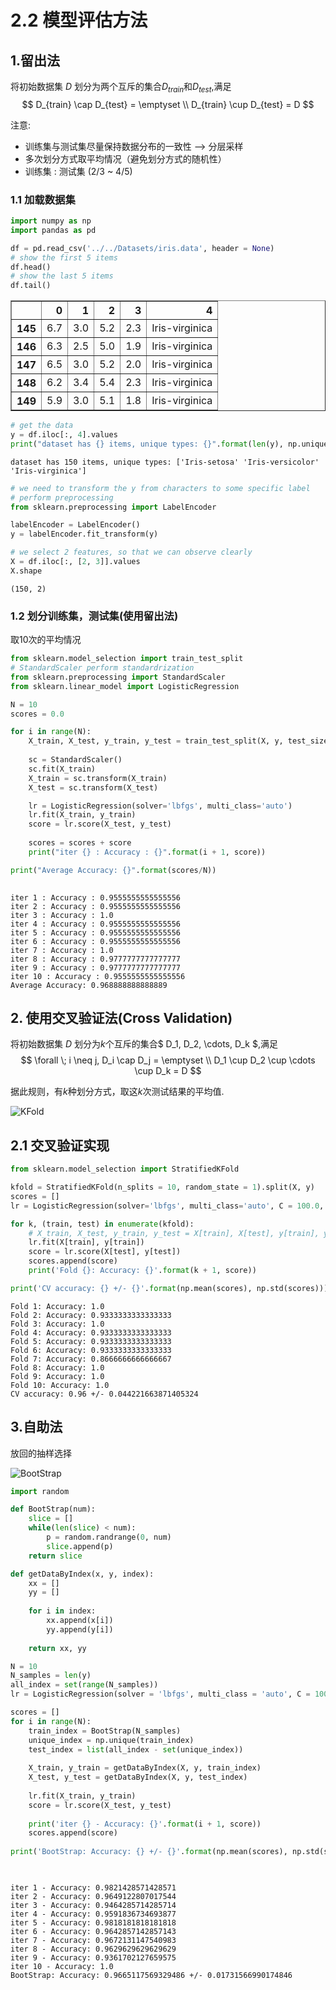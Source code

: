 
# 2.2 模型评估方法

## 1.留出法

将初始数据集 $D$ 划分为两个互斥的集合$D_{train}$和$D_{test}$,满足
$$
    D_{train} \cap D_{test} = \emptyset \\
    D_{train} \cup D_{test} = D
$$

注意:
- 训练集与测试集尽量保持数据分布的一致性 --> 分层采样
- 多次划分方式取平均情况（避免划分方式的随机性）
- 训练集 : 测试集 (2/3 ~ 4/5)

### 1.1 加载数据集


```python
import numpy as np
import pandas as pd

df = pd.read_csv('../../Datasets/iris.data', header = None)
# show the first 5 items
df.head()
# show the last 5 items
df.tail()
```




<div>
<style scoped>
    .dataframe tbody tr th:only-of-type {
        vertical-align: middle;
    }

    .dataframe tbody tr th {
        vertical-align: top;
    }

    .dataframe thead th {
        text-align: right;
    }
</style>
<table border="1" class="dataframe">
  <thead>
    <tr style="text-align: right;">
      <th></th>
      <th>0</th>
      <th>1</th>
      <th>2</th>
      <th>3</th>
      <th>4</th>
    </tr>
  </thead>
  <tbody>
    <tr>
      <th>145</th>
      <td>6.7</td>
      <td>3.0</td>
      <td>5.2</td>
      <td>2.3</td>
      <td>Iris-virginica</td>
    </tr>
    <tr>
      <th>146</th>
      <td>6.3</td>
      <td>2.5</td>
      <td>5.0</td>
      <td>1.9</td>
      <td>Iris-virginica</td>
    </tr>
    <tr>
      <th>147</th>
      <td>6.5</td>
      <td>3.0</td>
      <td>5.2</td>
      <td>2.0</td>
      <td>Iris-virginica</td>
    </tr>
    <tr>
      <th>148</th>
      <td>6.2</td>
      <td>3.4</td>
      <td>5.4</td>
      <td>2.3</td>
      <td>Iris-virginica</td>
    </tr>
    <tr>
      <th>149</th>
      <td>5.9</td>
      <td>3.0</td>
      <td>5.1</td>
      <td>1.8</td>
      <td>Iris-virginica</td>
    </tr>
  </tbody>
</table>
</div>




```python
# get the data
y = df.iloc[:, 4].values
print("dataset has {} items, unique types: {}".format(len(y), np.unique(y)))
```

    dataset has 150 items, unique types: ['Iris-setosa' 'Iris-versicolor' 'Iris-virginica']



```python
# we need to transform the y from characters to some specific label
# perform preprocessing
from sklearn.preprocessing import LabelEncoder

labelEncoder = LabelEncoder()
y = labelEncoder.fit_transform(y)
```


```python
# we select 2 features, so that we can observe clearly
X = df.iloc[:, [2, 3]].values
X.shape
```




    (150, 2)



### 1.2 划分训练集，测试集(使用留出法)
取10次的平均情况


```python
from sklearn.model_selection import train_test_split
# StandardScaler perform standardrization
from sklearn.preprocessing import StandardScaler
from sklearn.linear_model import LogisticRegression

N = 10
scores = 0.0

for i in range(N):
    X_train, X_test, y_train, y_test = train_test_split(X, y, test_size = 0.3, stratify = y)
    
    sc = StandardScaler()
    sc.fit(X_train)
    X_train = sc.transform(X_train)
    X_test = sc.transform(X_test)

    lr = LogisticRegression(solver='lbfgs', multi_class='auto')
    lr.fit(X_train, y_train)
    score = lr.score(X_test, y_test)
    
    scores = scores + score
    print("iter {} : Accuracy : {}".format(i + 1, score))

print("Average Accuracy: {}".format(scores/N))
    
```

    iter 1 : Accuracy : 0.9555555555555556
    iter 2 : Accuracy : 0.9555555555555556
    iter 3 : Accuracy : 1.0
    iter 4 : Accuracy : 0.9555555555555556
    iter 5 : Accuracy : 0.9555555555555556
    iter 6 : Accuracy : 0.9555555555555556
    iter 7 : Accuracy : 1.0
    iter 8 : Accuracy : 0.9777777777777777
    iter 9 : Accuracy : 0.9777777777777777
    iter 10 : Accuracy : 0.9555555555555556
    Average Accuracy: 0.968888888888889


## 2. 使用交叉验证法(Cross Validation)

将初始数据集 $D$ 划分为$k$个互斥的集合$ D_1, D_2, \cdots, D_k $,满足
$$
    \forall \; i \neq j, D_i \cap D_j = \emptyset \\
    D_1 \cup D_2 \cup \cdots \cup D_k = D
$$

据此规则，有$k$种划分方式，取这$k$次测试结果的平均值.

![KFold](KFold.png)



## 2.1 交叉验证实现


```python
from sklearn.model_selection import StratifiedKFold

kfold = StratifiedKFold(n_splits = 10, random_state = 1).split(X, y)
scores = []
lr = LogisticRegression(solver='lbfgs', multi_class='auto', C = 100.0, random_state = 1)

for k, (train, test) in enumerate(kfold):
    # X_train, X_test, y_train, y_test = X[train], X[test], y[train], y[test]
    lr.fit(X[train], y[train])
    score = lr.score(X[test], y[test])
    scores.append(score)
    print('Fold {}: Accuracy: {}'.format(k + 1, score))

print('CV accuracy: {} +/- {}'.format(np.mean(scores), np.std(scores)))
```

    Fold 1: Accuracy: 1.0
    Fold 2: Accuracy: 0.9333333333333333
    Fold 3: Accuracy: 1.0
    Fold 4: Accuracy: 0.9333333333333333
    Fold 5: Accuracy: 0.9333333333333333
    Fold 6: Accuracy: 0.9333333333333333
    Fold 7: Accuracy: 0.8666666666666667
    Fold 8: Accuracy: 1.0
    Fold 9: Accuracy: 1.0
    Fold 10: Accuracy: 1.0
    CV accuracy: 0.96 +/- 0.044221663871405324


## 3.自助法

放回的抽样选择

![BootStrap](BootStrap.png)


```python
import random

def BootStrap(num):
    slice = []
    while(len(slice) < num):
        p = random.randrange(0, num)
        slice.append(p)
    return slice

def getDataByIndex(x, y, index):
    xx = []
    yy = []
    
    for i in index:
        xx.append(x[i])
        yy.append(y[i])
        
    return xx, yy

N = 10
N_samples = len(y)
all_index = set(range(N_samples))
lr = LogisticRegression(solver = 'lbfgs', multi_class = 'auto', C = 100.0, random_state = 1)

scores = []
for i in range(N):
    train_index = BootStrap(N_samples)
    unique_index = np.unique(train_index)
    test_index = list(all_index - set(unique_index))
    
    X_train, y_train = getDataByIndex(X, y, train_index)
    X_test, y_test = getDataByIndex(X, y, test_index)
    
    lr.fit(X_train, y_train)
    score = lr.score(X_test, y_test)
    
    print('iter {} - Accuracy: {}'.format(i + 1, score))
    scores.append(score)
    
print('BootStrap: Accuracy: {} +/- {}'.format(np.mean(scores), np.std(scores)))

    
```

    iter 1 - Accuracy: 0.9821428571428571
    iter 2 - Accuracy: 0.9649122807017544
    iter 3 - Accuracy: 0.9464285714285714
    iter 4 - Accuracy: 0.9591836734693877
    iter 5 - Accuracy: 0.9818181818181818
    iter 6 - Accuracy: 0.9642857142857143
    iter 7 - Accuracy: 0.9672131147540983
    iter 8 - Accuracy: 0.9629629629629629
    iter 9 - Accuracy: 0.9361702127659575
    iter 10 - Accuracy: 1.0
    BootStrap: Accuracy: 0.9665117569329486 +/- 0.01731566990174846



```python

```
